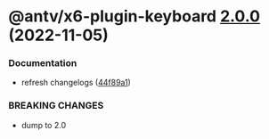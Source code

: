 # @antv/x6-plugin-keyboard [2.0.0](https://github.com/antvis/x6/compare/@antv/x6-plugin-keyboard@1.0.1...@antv/x6-plugin-keyboard@2.0.0) (2022-11-05)


### Documentation

* refresh changelogs ([44f89a1](https://github.com/antvis/x6/commit/44f89a1e1a85513a9bf548be87be38e3cdc82574))


### BREAKING CHANGES

* dump to 2.0
